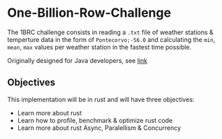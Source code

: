 # One-Billion-Row-Challenge

The 1BRC challenge consists in reading a `.txt` file of weather stations & temperture data in the form of `Pontecorvo;-56.0` and calculating the `min`, `mean`, `max` values per weather station in the fastest time possible.

Originally designed for Java developers, see [link](https://github.com/gunnarmorling/1brc)

## Objectives
This implementation will be in rust and will have three objectives:
* Learn more about rust
* Learn how to profile, benchmark & optimize rust code
* Learn more about rust Async, Paralellism & Concurrency
